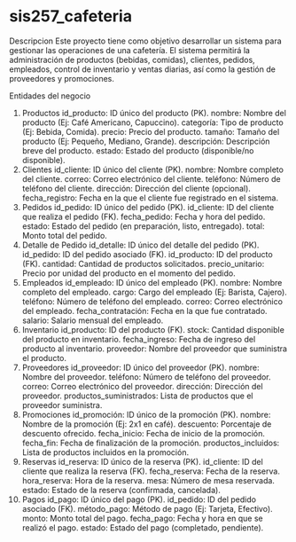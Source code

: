 # sis257_cafeteria
Descripcion
Este proyecto tiene como objetivo desarrollar un sistema para gestionar las operaciones de una cafetería. El sistema permitirá la administración de productos (bebidas, comidas), clientes, pedidos, empleados, control de inventario y ventas diarias, así como la gestión de proveedores y promociones.

Entidades del negocio
1. Productos
id_producto: ID único del producto (PK).
nombre: Nombre del producto (Ej: Café Americano, Capuccino).
categoría: Tipo de producto (Ej: Bebida, Comida).
precio: Precio del producto.
tamaño: Tamaño del producto (Ej: Pequeño, Mediano, Grande).
descripción: Descripción breve del producto.
estado: Estado del producto (disponible/no disponible).
2. Clientes
id_cliente: ID único del cliente (PK).
nombre: Nombre completo del cliente.
correo: Correo electrónico del cliente.
teléfono: Número de teléfono del cliente.
dirección: Dirección del cliente (opcional).
fecha_registro: Fecha en la que el cliente fue registrado en el sistema.
3. Pedidos
id_pedido: ID único del pedido (PK).
id_cliente: ID del cliente que realiza el pedido (FK).
fecha_pedido: Fecha y hora del pedido.
estado: Estado del pedido (en preparación, listo, entregado).
total: Monto total del pedido.
4. Detalle de Pedido
id_detalle: ID único del detalle del pedido (PK).
id_pedido: ID del pedido asociado (FK).
id_producto: ID del producto (FK).
cantidad: Cantidad de productos solicitados.
precio_unitario: Precio por unidad del producto en el momento del pedido.
5. Empleados
id_empleado: ID único del empleado (PK).
nombre: Nombre completo del empleado.
cargo: Cargo del empleado (Ej: Barista, Cajero).
teléfono: Número de teléfono del empleado.
correo: Correo electrónico del empleado.
fecha_contratación: Fecha en la que fue contratado.
salario: Salario mensual del empleado.
6. Inventario
id_producto: ID del producto (FK).
stock: Cantidad disponible del producto en inventario.
fecha_ingreso: Fecha de ingreso del producto al inventario.
proveedor: Nombre del proveedor que suministra el producto.
7. Proveedores
id_proveedor: ID único del proveedor (PK).
nombre: Nombre del proveedor.
teléfono: Número de teléfono del proveedor.
correo: Correo electrónico del proveedor.
dirección: Dirección del proveedor.
productos_suministrados: Lista de productos que el proveedor suministra.
8. Promociones
id_promoción: ID único de la promoción (PK).
nombre: Nombre de la promoción (Ej: 2x1 en café).
descuento: Porcentaje de descuento ofrecido.
fecha_inicio: Fecha de inicio de la promoción.
fecha_fin: Fecha de finalización de la promoción.
productos_incluidos: Lista de productos incluidos en la promoción.
9. Reservas
id_reserva: ID único de la reserva (PK).
id_cliente: ID del cliente que realiza la reserva (FK).
fecha_reserva: Fecha de la reserva.
hora_reserva: Hora de la reserva.
mesa: Número de mesa reservada.
estado: Estado de la reserva (confirmada, cancelada).
10. Pagos
id_pago: ID único del pago (PK).
id_pedido: ID del pedido asociado (FK).
método_pago: Método de pago (Ej: Tarjeta, Efectivo).
monto: Monto total del pago.
fecha_pago: Fecha y hora en que se realizó el pago.
estado: Estado del pago (completado, pendiente).
